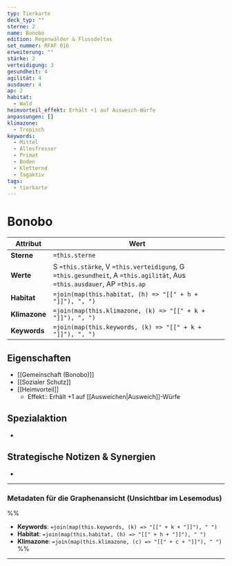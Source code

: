 ```yaml
---
typ: Tierkarte
deck_typ: ""
sterne: 2
name: Bonobo
edition: Regenwälder & Flussdeltas
set_nummer: RFAF 016
erweiterung: ""
stärke: 2
verteidigung: 3
gesundheit: 4
agilität: 4
ausdauer: 4
ap: 2
habitat:
  - Wald
heimvorteil_effekt: Erhält +1 auf Ausweich-Würfe
anpassungen: []
klimazone:
  - Tropisch
keywords:
  - Mittel
  - Allesfresser
  - Primat
  - Boden
  - Kletternd
  - Tagaktiv
tags:
  - tierkarte
---
```


# Bonobo

| Attribut | Wert |
|---|---|
| **Sterne** | `=this.sterne` |
| **Werte** | S `=this.stärke`, V `=this.verteidigung`, G `=this.gesundheit`, A `=this.agilität`, Aus `=this.ausdauer`, AP `=this.ap` |
| **Habitat** | `=join(map(this.habitat, (h) => "[[" + h + "]]"), ", ")` |
| **Klimazone**| `=join(map(this.klimazone, (k) => "[[" + k + "]]"), ", ")` |
| **Keywords** | `=join(map(this.keywords, (k) => "[[" + k + "]]"), ", ")` |

## Eigenschaften

- [[Gemeinschaft (Bonobo)]]
- [[Sozialer Schutz]]
- [[Heimvorteil]]
	- Effekt:: Erhält +1 auf [[Ausweichen|Ausweich]]-Würfe



## Spezialaktion

- 

## Strategische Notizen & Synergien

-

---
### Metadaten für die Graphenansicht (Unsichtbar im Lesemodus)
%%
- **Keywords**: `=join(map(this.keywords, (k) => "[[" + k + "]]"), " ")`
- **Habitat**: `=join(map(this.habitat, (h) => "[[" + h + "]]"), " ")`
- **Klimazone**: `=join(map(this.klimazone, (c) => "[[" + c + "]]"), " ")`
%%
---